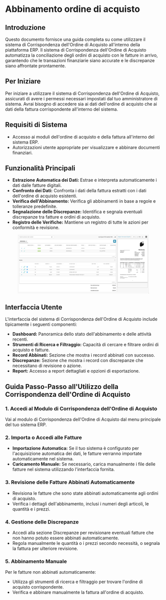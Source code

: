 # Abbinamento ordine di acquisto

## Introduzione

Questo documento fornisce una guida completa su come utilizzare il sistema di Corrispondenza dell'Ordine di Acquisto all'interno della piattaforma ERP. Il sistema di Corrispondenza dell'Ordine di Acquisto automatizza la conciliazione degli ordini di acquisto con le fatture in arrivo, garantendo che le transazioni finanziarie siano accurate e le discrepanze siano affrontate prontamente.

## Per Iniziare

Per iniziare a utilizzare il sistema di Corrispondenza dell'Ordine di Acquisto, assicurati di avere i permessi necessari impostati dal tuo amministratore di sistema. Avrai bisogno di accedere sia ai dati dell'ordine di acquisto che ai dati della fattura corrispondente all'interno del sistema.

## Requisiti di Sistema

* Accesso ai moduli dell'ordine di acquisto e della fattura all'interno del sistema ERP.
* Autorizzazioni utente appropriate per visualizzare e abbinare documenti finanziari.

## Funzionalità Principali

* **Estrazione Automatica dei Dati:** Estrae e interpreta automaticamente i dati dalle fatture digitali.
* **Confronto dei Dati:** Confronta i dati della fattura estratti con i dati dell'ordine di acquisto esistenti.
* **Verifica dell'Abbinamento:** Verifica gli abbinamenti in base a regole e tolleranze predefinite.
* **Segnalazione delle Discrepanze:** Identifica e segnala eventuali discrepanze tra fatture e ordini di acquisto.
* **Registro delle Verifiche:** Mantiene un registro di tutte le azioni per conformità e revisione.

<figure><img src="../../.gitbook/assets/purchase-order-matching.png" alt=""><figcaption></figcaption></figure>

## Interfaccia Utente

L'interfaccia del sistema di Corrispondenza dell'Ordine di Acquisto include tipicamente i seguenti componenti:

* **Dashboard:** Panoramica dello stato dell'abbinamento e delle attività recenti.
* **Strumenti di Ricerca e Filtraggio:** Capacità di cercare e filtrare ordini di acquisto e fatture.
* **Record Abbinati:** Sezione che mostra i record abbinati con successo.
* **Discrepanze:** Sezione che mostra i record con discrepanze che necessitano di revisione o azione.
* **Report:** Accesso a report dettagliati e opzioni di esportazione.

## Guida Passo-Passo all'Utilizzo della Corrispondenza dell'Ordine di Acquisto

### 1. Accedi al Modulo di Corrispondenza dell'Ordine di Acquisto

Vai al modulo di Corrispondenza dell'Ordine di Acquisto dal menu principale del tuo sistema ERP.

### 2. Importa o Accedi alle Fatture

* **Importazione Automatica:** Se il tuo sistema è configurato per l'acquisizione automatica dei dati, le fatture verranno importate automaticamente nel sistema.
* **Caricamento Manuale:** Se necessario, carica manualmente i file delle fatture nel sistema utilizzando l'interfaccia fornita.

### 3. Revisione delle Fatture Abbinati Automaticamente

* Revisiona le fatture che sono state abbinati automaticamente agli ordini di acquisto.
* Verifica i dettagli dell'abbinamento, inclusi i numeri degli articoli, le quantità e i prezzi.

### 4. Gestione delle Discrepanze

* Accedi alla sezione Discrepanze per revisionare eventuali fatture che non hanno potuto essere abbinati automaticamente.
* Regola manualmente le quantità o i prezzi secondo necessità, o segnala la fattura per ulteriore revisione.

### 5. Abbinamento Manuale

Per le fatture non abbinati automaticamente:

* Utilizza gli strumenti di ricerca e filtraggio per trovare l'ordine di acquisto corrispondente.
* Verifica e abbinare manualmente la fattura all'ordine di acquisto.
